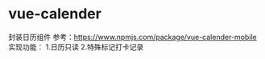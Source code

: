 # vue-calender
封装日历组件
参考：https://www.npmjs.com/package/vue-calender-mobile
实现功能：
  1.日历只读
  2.特殊标记打卡记录
